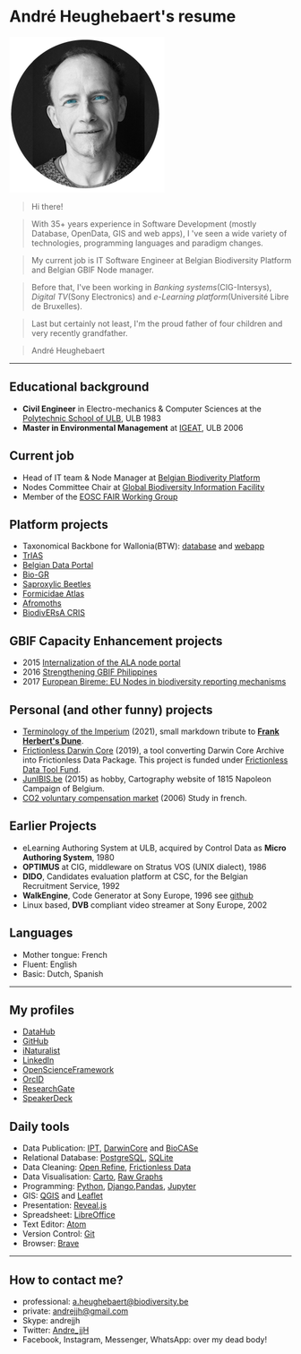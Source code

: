 # André Heughebaert's resume
![me](images/andrejjh.png)
>Hi there!

>With 35+ years experience in Software Development (mostly Database, OpenData, GIS and web apps), I 've seen a wide variety of technologies, programming languages and paradigm changes.

>My current job is IT Software Engineer at Belgian Biodiversity Platform and Belgian GBIF Node manager.

>Before that, I've been working in *Banking systems*(CIG-Intersys), *Digital TV*(Sony Electronics) and *e-Learning platform*(Université Libre de Bruxelles).

>Last but certainly not least, I'm the proud father of four children and very recently grandfather.

>André Heughebaert

---
## Educational background
- **Civil Engineer** in Electro-mechanics & Computer Sciences at the [Polytechnic School of ULB](http://www.ulb.ac.be/facs/polytech/), ULB 1983
- **Master in Environmental Management** at [IGEAT](http://igeat.ulb.ac.be/), ULB 2006


## Current job
- Head of IT team & Node Manager at [Belgian Biodiverity Platform](http://www.biodiversity.be)
- Nodes Committee Chair at [Global Biodiversity Information Facility](http://www.gbif.org)
- Member of the [EOSC FAIR Working Group](https://www.eoscsecretariat.eu/working-groups/fair-working-group)

## Platform projects
- Taxonomical Backbone for Wallonia(BTW): [database](https://git.bebif.be/bbpf/btw) and [webapp](https://git.bebif.be/bbpf/btw_webapp)
- [TrIAS](https://osf.io/7dpgr/)
- [Belgian Data Portal](http://data.biodiversity.be/)
- [Bio-GR](http://www.bio-gr.eu/)
- [Saproxylic Beetles](http://projects.biodiversity.be/beetles)
- [Formicidae Atlas](http://www.formicidae-atlas.be/)
- [Afromoths](http://www.afromoths.net/)
- [BiodivERsA CRIS](http://www.biodiversa.org/database/)

## GBIF Capacity Enhancement projects
- 2015 [Internalization of the ALA node portal](https://www.gbif.org/project/82202/internationalization-of-the-ala-node-portal)
- 2016 [Strengthening GBIF Philippines](https://www.gbif.org/project/82652/strengthening-gbif-philippines)
- 2017 [European Bireme: EU Nodes in biodiversity reporting mechanisms](https://www.gbif.org/project/83336/european-bireme-eu-nodes-in-biodiversity-reporting-mechanisms)

## Personal (and other funny) projects
- [Terminology of the Imperium](./duneToI.md) (2021), small markdown tribute to [**Frank Herbert's Dune**](https://en.wikipedia.org/wiki/Dune_%28novel%29).
- [Frictionless Darwin Core](https://github.com/frictionlessdata/FrictionlessDarwinCore) (2019), a tool converting Darwin Core Archive into Frictionless Data Package. This project is funded under [Frictionless Data Tool Fund](https://toolfund.frictionlessdata.io/).
- [JunIBIS.be](http://www.junibis.be) (2015) as hobby, Cartography website of 1815 Napoleon Campaign of Belgium.
- [CO2 voluntary compensation market](http://dev.ulb.ac.be/ceese/ABC_Impacts/documents_abc/Heughebaert_report_compensation.pdf) (2006) Study in french.

## Earlier Projects
- eLearning Authoring System at ULB, acquired by Control Data as **Micro Authoring System**, 1980
- **OPTIMUS** at CIG, middleware on Stratus VOS (UNIX dialect), 1986
- **DIDO**, Candidates evaluation platform at CSC, for the Belgian Recruitment Service, 1992
- **WalkEngine**, Code Generator at Sony Europe, 1996 see [github](https://github.com/andrejjh/WalkEngine)
- Linux based, **DVB** compliant video streamer at Sony Europe, 2002

## Languages
- Mother tongue: French
- Fluent: English
- Basic: Dutch, Spanish

---

## My profiles
- [DataHub](https://datahub.io/andrejjh)
- [GitHub](https://github.com/andrejjh)
- [iNaturalist](https://www.inaturalist.org/people/andrejjh)
- [LinkedIn](https://www.linkedin.com/in/andr%C3%A9-heughebaert-a888a41/)
- [OpenScienceFramework](https://osf.io/k7w78/)
- [OrcID](http://orcid.org/0000-0002-7839-5300)
- [ResearchGate](https://www.researchgate.net/profile/Andre_Heughebaert)
- [SpeakerDeck](https://speakerdeck.com/andrejjh)

## Daily tools
- Data Publication: [IPT](http://www.gbif.org/ipt), [DarwinCore](http://rs.tdwg.org/dwc/) and [BioCASe](https://www.biocase.org/)
- Relational Database: [PostgreSQL](https://www.postgresql.org), [SQLite](https://www.sqlite.org/)
- Data Cleaning: [Open Refine](http://openrefine.org/), [Frictionless Data](https://frictionlessdata.io/)
- Data Visualisation: [Carto](https://carto.com/), [Raw Graphs](http://rawgraphs.io/)
- Programming: [Python](https://www.python.org/), [Django](https://www.djangoproject.com/),[Pandas](https://pandas.pydata.org/), [Jupyter](https://jupyter.org/)
- GIS: [QGIS](http://www.qgis.org/) and [Leaflet](https://leafletjs.com/)
- Presentation: [Reveal.js](http://lab.hakim.se/reveal-js)
- Spreadsheet: [LibreOffice](https://www.libreoffice.org/)
- Text Editor: [Atom](https://atom.io/)
- Version Control: [Git](https://git-scm.com/)
- Browser: [Brave](https://brave.com/)

---

## How to contact me?
- professional: <a.heughebaert@biodiversity.be>
- private: <andrejjh@gmail.com>
- Skype: andrejjh
- Twitter: [Andre_jjH](https://twitter.com/Andre_jjH)
- Facebook, Instagram, Messenger, WhatsApp: over my dead body!
